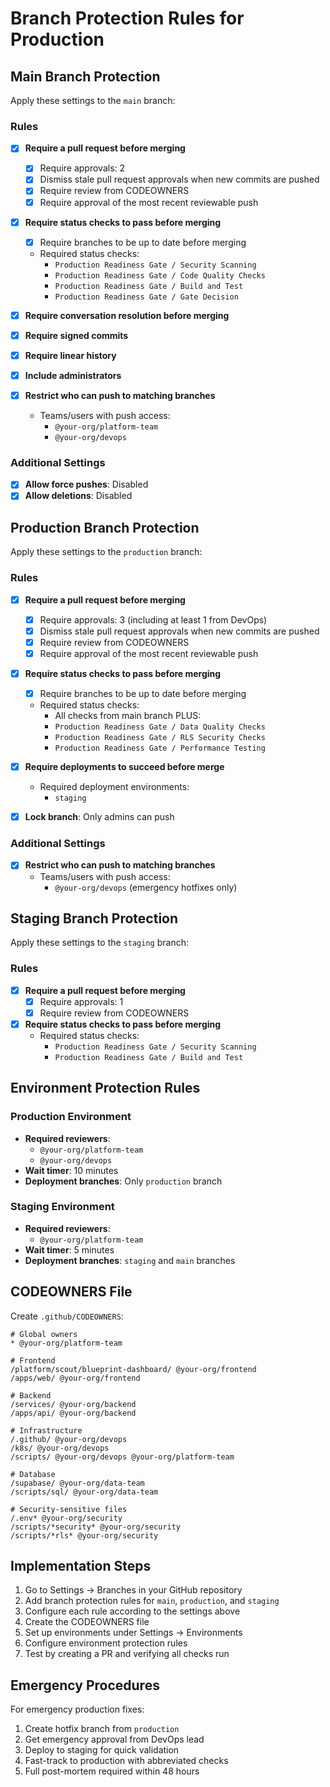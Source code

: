 # Branch Protection Rules for Production

## Main Branch Protection

Apply these settings to the `main` branch:

### Rules
- [x] **Require a pull request before merging**
  - [x] Require approvals: 2
  - [x] Dismiss stale pull request approvals when new commits are pushed
  - [x] Require review from CODEOWNERS
  - [x] Require approval of the most recent reviewable push

- [x] **Require status checks to pass before merging**
  - [x] Require branches to be up to date before merging
  - Required status checks:
    - `Production Readiness Gate / Security Scanning`
    - `Production Readiness Gate / Code Quality Checks`
    - `Production Readiness Gate / Build and Test`
    - `Production Readiness Gate / Gate Decision`

- [x] **Require conversation resolution before merging**

- [x] **Require signed commits**

- [x] **Require linear history**

- [x] **Include administrators**

- [x] **Restrict who can push to matching branches**
  - Teams/users with push access:
    - `@your-org/platform-team`
    - `@your-org/devops`

### Additional Settings
- [x] **Allow force pushes**: Disabled
- [x] **Allow deletions**: Disabled

## Production Branch Protection

Apply these settings to the `production` branch:

### Rules
- [x] **Require a pull request before merging**
  - [x] Require approvals: 3 (including at least 1 from DevOps)
  - [x] Dismiss stale pull request approvals when new commits are pushed
  - [x] Require review from CODEOWNERS
  - [x] Require approval of the most recent reviewable push

- [x] **Require status checks to pass before merging**
  - [x] Require branches to be up to date before merging
  - Required status checks:
    - All checks from main branch PLUS:
    - `Production Readiness Gate / Data Quality Checks`
    - `Production Readiness Gate / RLS Security Checks`
    - `Production Readiness Gate / Performance Testing`

- [x] **Require deployments to succeed before merge**
  - Required deployment environments:
    - `staging`

- [x] **Lock branch**: Only admins can push

### Additional Settings
- [x] **Restrict who can push to matching branches**
  - Teams/users with push access:
    - `@your-org/devops` (emergency hotfixes only)

## Staging Branch Protection

Apply these settings to the `staging` branch:

### Rules
- [x] **Require a pull request before merging**
  - [x] Require approvals: 1
  - [x] Require review from CODEOWNERS

- [x] **Require status checks to pass before merging**
  - Required status checks:
    - `Production Readiness Gate / Security Scanning`
    - `Production Readiness Gate / Build and Test`

## Environment Protection Rules

### Production Environment
- **Required reviewers**: 
  - `@your-org/platform-team`
  - `@your-org/devops`
- **Wait timer**: 10 minutes
- **Deployment branches**: Only `production` branch

### Staging Environment  
- **Required reviewers**: 
  - `@your-org/platform-team`
- **Wait timer**: 5 minutes
- **Deployment branches**: `staging` and `main` branches

## CODEOWNERS File

Create `.github/CODEOWNERS`:

```
# Global owners
* @your-org/platform-team

# Frontend
/platform/scout/blueprint-dashboard/ @your-org/frontend
/apps/web/ @your-org/frontend

# Backend
/services/ @your-org/backend
/apps/api/ @your-org/backend

# Infrastructure
/.github/ @your-org/devops
/k8s/ @your-org/devops
/scripts/ @your-org/devops @your-org/platform-team

# Database
/supabase/ @your-org/data-team
/scripts/sql/ @your-org/data-team

# Security-sensitive files
/.env* @your-org/security
/scripts/*security* @your-org/security
/scripts/*rls* @your-org/security
```

## Implementation Steps

1. Go to Settings → Branches in your GitHub repository
2. Add branch protection rules for `main`, `production`, and `staging`
3. Configure each rule according to the settings above
4. Create the CODEOWNERS file
5. Set up environments under Settings → Environments
6. Configure environment protection rules
7. Test by creating a PR and verifying all checks run

## Emergency Procedures

For emergency production fixes:
1. Create hotfix branch from `production`
2. Get emergency approval from DevOps lead
3. Deploy to staging for quick validation
4. Fast-track to production with abbreviated checks
5. Full post-mortem required within 48 hours
